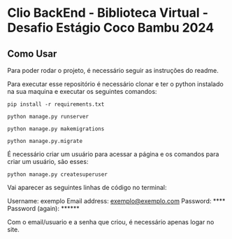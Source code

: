 # Clio BackEnd - Biblioteca Virtual - Desafio Estágio Coco Bambu 2024

## Como Usar

Para poder rodar o projeto, é necessário seguir as instruções do readme.

Para executar esse repositório é necessário clonar e ter o  python instalado na sua maquina e executar os seguintes comandos:

```pip install -r requirements.txt```

```python manage.py runserver```

```python manage.py makemigrations```

```python manage.py.migrate```

É necessário criar um usuário para acessar a página e os comandos para criar um usuário, são esses:

```python manage.py createsuperuser```

Vai aparecer as seguintes linhas de código no terminal:

Username: exemplo
Email address: exemplo@exemplo.com
Password: ****
Password (again): ******

Com o email/usuario e a senha que criou, é necessário apenas logar no site.


